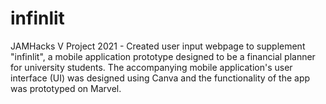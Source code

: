 # infinlit
JAMHacks V Project 2021 - Created user input webpage to supplement "infinlit", a mobile application prototype designed to be a financial planner for university students. The accompanying mobile application's user interface (UI) was designed using Canva and the functionality of the app was prototyped on Marvel.
